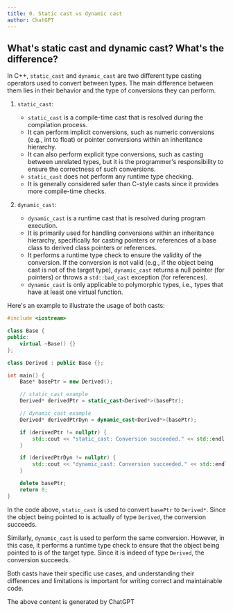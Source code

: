 ```yaml
---
title: 0. Static cast vs dynamic cast
author: ChatGPT
---
```


## What's static cast and dynamic cast? What's the difference?

In C++, `static_cast` and `dynamic_cast` are two different type casting operators used to convert between types. The main difference between them lies in their behavior and the type of conversions they can perform.

1. `static_cast`:
   - `static_cast` is a compile-time cast that is resolved during the compilation process.
   - It can perform implicit conversions, such as numeric conversions (e.g., int to float) or pointer conversions within an inheritance hierarchy.
   - It can also perform explicit type conversions, such as casting between unrelated types, but it is the programmer's responsibility to ensure the correctness of such conversions.
   - `static_cast` does not perform any runtime type checking.
   - It is generally considered safer than C-style casts since it provides more compile-time checks.

2. `dynamic_cast`:
   - `dynamic_cast` is a runtime cast that is resolved during program execution.
   - It is primarily used for handling conversions within an inheritance hierarchy, specifically for casting pointers or references of a base class to derived class pointers or references.
   - It performs a runtime type check to ensure the validity of the conversion. If the conversion is not valid (e.g., if the object being cast is not of the target type), `dynamic_cast` returns a null pointer (for pointers) or throws a `std::bad_cast` exception (for references).
   - `dynamic_cast` is only applicable to polymorphic types, i.e., types that have at least one virtual function.

Here's an example to illustrate the usage of both casts:

```cpp
#include <iostream>

class Base {
public:
    virtual ~Base() {}
};

class Derived : public Base {};

int main() {
    Base* basePtr = new Derived();

    // static_cast example
    Derived* derivedPtr = static_cast<Derived*>(basePtr);

    // dynamic_cast example
    Derived* derivedPtrDyn = dynamic_cast<Derived*>(basePtr);

    if (derivedPtr != nullptr) {
        std::cout << "static_cast: Conversion succeeded." << std::endl;
    }

    if (derivedPtrDyn != nullptr) {
        std::cout << "dynamic_cast: Conversion succeeded." << std::endl;
    }

    delete basePtr;
    return 0;
}
```

In the code above, `static_cast` is used to convert `basePtr` to `Derived*`. Since the object being pointed to is actually of type `Derived`, the conversion succeeds.

Similarly, `dynamic_cast` is used to perform the same conversion. However, in this case, it performs a runtime type check to ensure that the object being pointed to is of the target type. Since it is indeed of type `Derived`, the conversion succeeds.

Both casts have their specific use cases, and understanding their differences and limitations is important for writing correct and maintainable code.


The above content is generated by ChatGPT